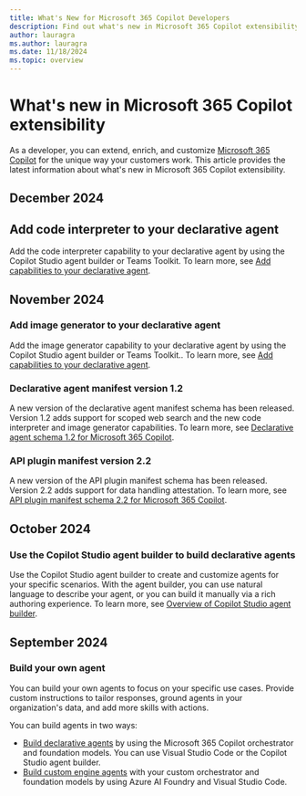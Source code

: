 ```yaml
---
title: What's New for Microsoft 365 Copilot Developers
description: Find out what's new in Microsoft 365 Copilot extensibility, including plugins, declarative agents, custom engine agents, connectors, and more.
author: lauragra
ms.author: lauragra
ms.date: 11/18/2024
ms.topic: overview
---
```


# What's new in Microsoft 365 Copilot extensibility

As a developer, you can extend, enrich, and customize [Microsoft 365 Copilot](/microsoft-365-copilot/microsoft-365-copilot-overview) for the unique way your customers work. This article provides the latest information about what's new in Microsoft 365 Copilot extensibility.

## December 2024

## Add code interpreter to your declarative agent

Add the code interpreter capability to your declarative agent by using the Copilot Studio agent builder or Teams Toolkit. To learn more, see [Add capabilities to your declarative agent](add-agent-capabilities.md).

## November 2024

### Add image generator to your declarative agent

Add the image generator capability to your declarative agent by using the Copilot Studio agent builder or Teams Toolkit.. To learn more, see [Add capabilities to your declarative agent](add-agent-capabilities.md).

### Declarative agent manifest version 1.2

A new version of the declarative agent manifest schema has been released. Version 1.2 adds support for scoped web search and the new code interpreter and image generator capabilities. To learn more, see [Declarative agent schema 1.2 for Microsoft 365 Copilot](declarative-agent-manifest-1.2.md).

### API plugin manifest version 2.2

A new version of the API plugin manifest schema has been released. Version 2.2 adds support for data handling attestation. To learn more, see [API plugin manifest schema 2.2 for Microsoft 365 Copilot](api-plugin-manifest-2.2.md).

## October 2024

### Use the Copilot Studio agent builder to build declarative agents

Use the Copilot Studio agent builder to create and customize agents for your specific scenarios. With the agent builder, you can use natural language to describe your agent, or you can build it manually via a rich authoring experience. To learn more, see [Overview of Copilot Studio agent builder](copilot-studio-agent-builder.md).

## September 2024

### Build your own agent

You can build your own agents to focus on your specific use cases. Provide custom instructions to tailor responses, ground agents in your organization's data, and add more skills with actions.

You can build agents in two ways:

- [Build declarative agents](overview-declarative-agent.md) by using the Microsoft 365 Copilot orchestrator and foundation models. You can use Visual Studio Code or the Copilot Studio agent builder.
- [Build custom engine agents](overview-custom-engine-agent.md) with your custom orchestrator and foundation models by using Azure AI Foundry and Visual Studio Code.
